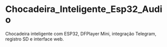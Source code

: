 # Chocadeira_Inteligente_Esp32_Audio
Chocadeira inteligente com ESP32, DFPlayer Mini, integração Telegram, registro SD e interface web.
